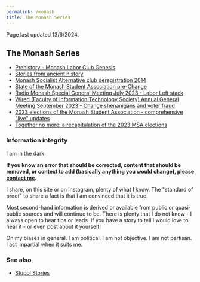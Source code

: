 ```yaml
---
permalink: /monash
title: The Monash Series
---
```


Page last updated 13/6/2024.

## The Monash Series

- [Prehistory - Monash Labor Club Genesis](/maonash)
- [Stories from ancient history](/stupol)
- [Monash Socialist Alternative club deregistration 2014](/msalt)
- [State of the Monash Student Association pre-Change](/msa)
- [Radio Monash Special General Meeting July 2023 - Labor Left stack](/radmon)
- [Wired (Faculty of Information Technology Society) Annual General Meeting September 2023 - Change shenanigans and voter fraud](/wired)
- [2023 elections of the Monash Student Association - comprehensive "live" updates](/msa23)
- [Together no more: a recapitulation of the 2023 MSA elections](/changemsa)

### Information integrity

I am in the dark.

**If you know an error that should be corrected, content that should be removed, or context to add (basically anything you would change), please [contact me](/dropbox).**

I share, on this site or on Instagram, plenty of what I know. The "standard of proof" to share a fact is that I am convinced that it is true.

Most second-hand information is derived or available from public or quasi-public sources and will continue to be. There is plenty that I do not know - I always open to hear tips or leads. If you have a story to tell I would love to hear it - or even post about it yourself!

On my biases in general.
I am political.
I am not objective.
I am not partisan.
I act impartial when it suits me.

### See also

- [Stupol Stories](/stupol)
